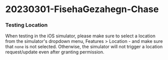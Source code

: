 # 20230301-FisehaGezahegn-Chase

### Testing Location

When testing in the iOS simulator, please make sure to select a location from the simulator's dropdown menu, Features > Location - and make sure that `none` is not selected. Otherwise, the simulator will not trigger a location request/update even after granting permission.

